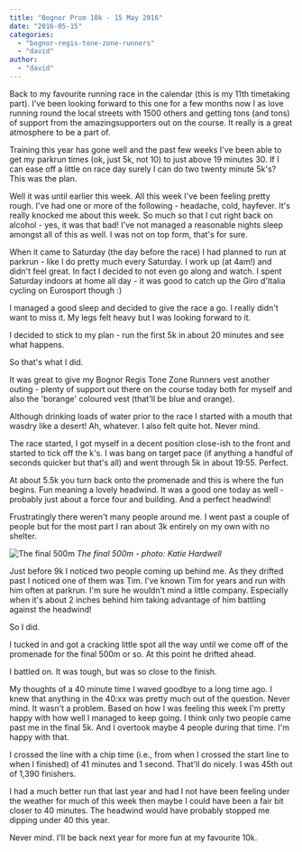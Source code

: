```yaml
---
title: "Bognor Prom 10k - 15 May 2016"
date: "2016-05-15"
categories: 
  - "bognor-regis-tone-zone-runners"
  - "david"
author: 
  - "david"
---
```


Back to my favourite running race in the calendar (this is my 11th timetaking part). I've been looking forward to this one for a few months now I as love running round the local streets with 1500 others and getting tons (and tons) of support from the amazingsupporters out on the course. It really is a great atmosphere to be a part of.

Training this year has gone well and the past few weeks I've been able to get my parkrun times (ok, just 5k, not 10) to just above 19 minutes 30. If I can ease off a little on race day surely I can do two twenty minute 5k's? This was the plan.

Well it was until earlier this week. All this week I've been feeling pretty rough. I've had one or more of the following - headache, cold, hayfever. It's really knocked me about this week. So much so that I cut right back on alcohol - yes, it was that bad! I've not managed a reasonable nights sleep amongst all of this as well. I was not on top form, that's for sure.

When it came to Saturday (the day before the race) I had planned to run at parkrun - like I do pretty much every Saturday. I work up (at 4am!) and didn't feel great. In fact I decided to not even go along and watch. I spent Saturday indoors at home all day - it was good to catch up the Giro d'Italia cycling on Eurosport though :)

I managed a good sleep and decided to give the race a go. I really didn't want to miss it. My legs felt heavy but I was looking forward to it.

I decided to stick to my plan - run the first 5k in about 20 minutes and see what happens.

So that's what I did.

It was great to give my Bognor Regis Tone Zone Runners vest another outing - plenty of support out there on the course today both for myself and also the 'borange' coloured vest (that'll be blue and orange).

Although drinking loads of water prior to the race I started with a mouth that wasdry like a desert! Ah, whatever. I also felt quite hot. Never mind.

The race started, I got myself in a decent position close-ish to the front and started to tick off the k's. I was bang on target pace (if anything a handful of seconds quicker but that's all) and went through 5k in about 19:55. Perfect.

At about 5.5k you turn back onto the promenade and this is where the fun begins. Fun meaning a lovely headwind. It was a good one today as well - probably just about a force four and building. And a perfect headwind!

Frustratingly there weren't many people around me. I went past a couple of people but for the most part I ran about 3k entirely on my own with no shelter.

![The final 500m](/images/2016/2016-05-15-katie-hardwell-3-279x400.jpg) 
*The final 500m - photo: Katie Hardwell*

Just before 9k I noticed two people coming up behind me. As they drifted past I noticed one of them was Tim. I've known Tim for years and run with him often at parkrun. I'm sure he wouldn't mind a little company. Especially when it's about 2 inches behind him taking advantage of him battling against the headwind!

So I did.

I tucked in and got a cracking little spot all the way until we come off of the promenade for the final 500m or so. At this point he drifted ahead.

I battled on. It was tough, but was so close to the finish.

My thoughts of a 40 minute time I waved goodbye to a long time ago. I knew that anything in the 40:xx was pretty much out of the question. Never mind. It wasn't a problem. Based on how I was feeling this week I'm pretty happy with how well I managed to keep going. I think only two people came past me in the final 5k. And I overtook maybe 4 people during that time. I'm happy with that.

I crossed the line with a chip time (i.e., from when I crossed the start line to when I finished) of 41 minutes and 1 second. That'll do nicely. I was 45th out of 1,390 finishers.

I had a much better run that last year and had I not have been feeling under the weather for much of this week then maybe I could have been a fair bit closer to 40 minutes. The headwind would have probably stopped me dipping under 40 this year.

Never mind. I'll be back next year for more fun at my favourite 10k.
